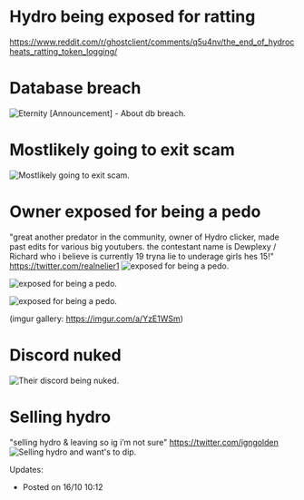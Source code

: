 # Hydro being exposed for ratting
https://www.reddit.com/r/ghostclient/comments/q5u4nv/the_end_of_hydrocheats_ratting_token_logging/

# Database breach
![Eternity [Announcement] - About db breach.](https://jays.host/i/4423eaa0.png)

# Mostlikely going to exit scam
![Mostlikely going to exit scam.](https://i.imgur.com/xDYUtEZ.png)

# Owner exposed for being a pedo
"great another predator in the community, owner of Hydro clicker, made past edits for various big youtubers. the contestant name is Dewplexy / Richard who i believe is currently 19 tryna lie to underage girls hes 15!" https://twitter.com/realnelier1
![exposed for being a pedo.](https://i.imgur.com/oCL0aRq.png)

![exposed for being a pedo.](https://i.imgur.com/WmdLaQj.png)

![exposed for being a pedo.](https://i.imgur.com/MDaOynO.png)

(imgur gallery: https://imgur.com/a/YzE1WSm)

# Discord nuked
![Their discord being nuked.](https://i.imgur.com/HyCJzNZ.png)

# Selling hydro
"selling hydro & leaving so ig i’m not sure" https://twitter.com/igngolden
![Selling hydro and want's to dip.](https://i.imgur.com/LRJLW3C.png)


Updates:
* Posted on 16/10 10:12
